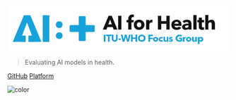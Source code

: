 <!-- _coverpage.md -->

![logo](images/ai4h.png)

> Evaluating AI models in health.

[GitHub](https://github.com/FG-AI4H/health-aiaudit-platform)
[Platform](https://health.aiaudit.org/)

![color](#d4fdff)
